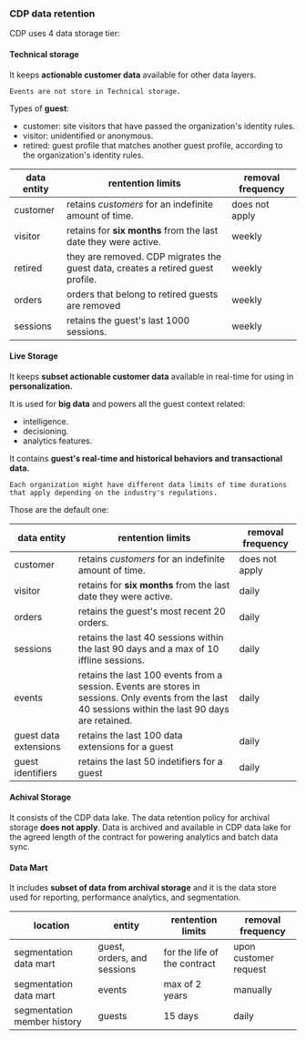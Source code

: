 ### CDP data retention

CDP uses 4 data storage tier:

#### Technical storage

It keeps **actionable customer data** available for other data layers.

`Events are not store in Technical storage.`

Types of **guest**:

- customer: site visitors that have passed the organization's identity rules.
- visitor: unidentified or anonymous.
- retired: guest profile that matches another guest profile, according to the organization's identity rules.

| data entity | rentention limits | removal frequency |
| --- | --- | --- |
| customer | retains *customers* for an indefinite amount of time. | does not apply |
| visitor | retains for **six months** from the last date they were active. | weekly |
| retired | they are removed. CDP migrates the guest data, creates a retired guest profile. | weekly |
| orders | orders that belong to retired guests are removed | weekly |
| sessions | retains the guest's last 1000 sessions. | weekly |

#### Live Storage

It keeps **subset actionable customer data** available in real-time for using in **personalization.**

It is used for **big data** and powers all the guest context related:
- intelligence.
- decisioning.
- analytics features.

It contains **guest's real-time and historical behaviors and transactional data.**

`Each organization might have different data limits of time durations that apply depending on the industry's regulations.`

Those are the default one:

| data entity | rentention limits | removal frequency |
| --- | --- | --- |
| customer | retains *customers* for an indefinite amount of time. | does not apply |
| visitor | retains for **six months** from the last date they were active. | daily |
| orders | retains the guest's most recent 20 orders. | daily |
| sessions | retains the last 40 sessions within the last 90 days and a max of 10 iffline sessions. | daily |
| events | retains the last 100 events from a session. Events are stores in sessions. Only events from the last 40 sessions within the last 90 days are retained. | daily |
| guest data extensions | retains the last 100 data extensions for a guest | daily |
| guest identifiers | retains the last 50 indetifiers for a guest | daily |

#### Achival Storage

It consists of the CDP data lake. The data retention policy for archival storage **does not apply**. Data is archived and available in CDP data lake for the agreed length of the contract for powering analytics and batch data sync.

#### Data Mart

It includes **subset of data from archival storage** and it is the data store used for reporting, performance analytics, and segmentation.

| location | entity | rentention limits | removal frequency |
| --- | --- | --- | --- |
| segmentation data mart | guest, orders, and sessions | for the life of the contract | upon customer request |
| segmentation data mart | events | max of 2 years | manually |
| segmentation member history | guests | 15 days | daily |